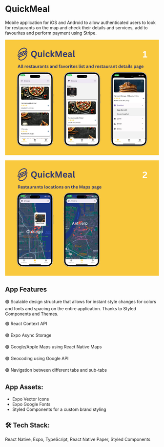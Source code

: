 # QuickMeal

Mobile application for iOS and Android to allow authenticated users to look for restaurants on the map and check their details and services, add to favourites and perform payment using Stripe.

![](./screenshots/2.png)

![](./screenshots/3.png)

## App Features

🟣 Scalable design structure that allows for instant style changes for colors and fonts and spacing on the entire application. Thanks to Styled Components and Themes.

🟣 React Context API

🟣 Expo Async Storage

🟣 Google/Apple Maps using React Native Maps

🟣 Geocoding using Google API

🟣 Navigation between different tabs and sub-tabs

## App Assets:

- Expo Vector Icons
- Expo Google Fonts
- Styled Components for a custom brand styling

## 🛠️ Tech Stack:

React Native, Expo, TypeScript, React Native Paper, Styled Components
